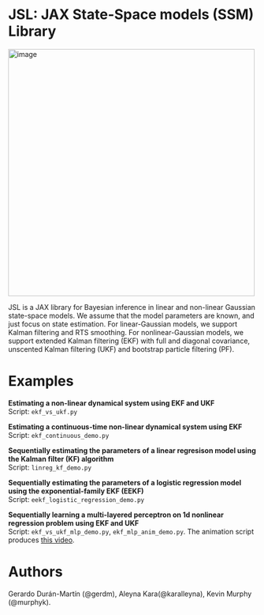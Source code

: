# JSL: JAX State-Space models (SSM) Library

<img width="500" alt="image" src="https://user-images.githubusercontent.com/4108759/146819263-7d476231-22c9-4e03-98c6-a6b300d99c5e.png">

JSL is a JAX library for Bayesian inference in linear and non-linear Gaussian state-space models.
We assume that the model parameters are known, and just focus on state estimation.
For linear-Gaussian models, we support Kalman filtering and RTS smoothing.
For nonlinear-Gaussian models, we support extended Kalman filtering (EKF) with full and diagonal covariance,
unscented Kalman filtering (UKF) and bootstrap particle filtering (PF).

# Examples

**Estimating a non-linear dynamical system using EKF and UKF**  
Script: `ekf_vs_ukf.py`

**Estimating a continuous-time non-linear dynamical system using EKF**  
Script: `ekf_continuous_demo.py`

**Sequentially estimating the parameters of a linear regresison model using the Kalman filter (KF) algorithm**  
Script: `linreg_kf_demo.py`

**Sequentially estimating the parameters of a logistic regression model using the exponential-family EKF (EEKF)**  
Script: `eekf_logistic_regression_demo.py`

**Sequentially learning a multi-layered perceptron on 1d nonlinear regression problem using EKF and UKF**  
Script: `ekf_vs_ukf_mlp_demo.py`, `ekf_mlp_anim_demo.py`.
The animation script produces <a href="https://github.com/probml/probml-data/blob/main/data/ekf_mlp_demo.mp4">this video</a>.

# Authors
  
Gerardo Durán-Martín (@gerdm), Aleyna Kara(@karalleyna), Kevin Murphy (@murphyk).  
